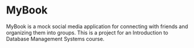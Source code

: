 # MyBook
 MyBook is a mock social media application for connecting with friends and organizing them into groups. This is a project for an Introduction to Database Management Systems course.
